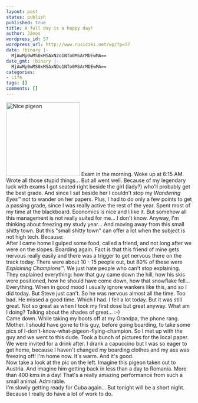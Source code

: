 ```yaml
---
layout: post
status: publish
published: true
title: A full day is a happy day!
author: János
wordpress_id: 57
wordpress_url: http://www.rusiczki.net/wp/?p=57
date: !binary |-
  MjAwMy0wMS0xMSAxNzo1NTo0MSArMDEwMA==
date_gmt: !binary |-
  MjAwMy0wMS0xMSAxNDo1NTo0MSArMDEwMA==
categories:
- Life
tags: []
comments: []
---
```

<p><img src="http://www.rusiczki.net/blog/blogpics/pigeon.jpg" width="200" height="200" border="0" alt="Nice pigeon" class="postimage" /> Exam in the morning. Woke up at 6:15 AM. Wrote all those stupid things... But all went well. Because of my legendary luck with exams I got seated right beside the girl (lady?) who'll probably get the best grade. And since I sat beside her I couldn't stop my <i>Wandering Eyes&trade;</i> not to wander on her papers. Plus, I had to do only a few points to get a passing grade, since I was really active the rest of the year. Spent most of my time at the blackboard. Economics is nice and I like it. But somehow all this management is not really suited for me... I don't know. Anyway, I'm thinking about freezing my study year... And moving away from this small shitty town. But this "small shitty town" can offer a lot when the subject is not high tech. Because:<br />
After I came home I gulped some food, called a friend, and not long after we were on the slopes. Boarding again. Fact is that this friend of mine gets nervous really easily and there was a trigger to get nervous there on the track today. There were about 10 - 15 people out, but 80% of these were <i>Explaining Champions&trade;</i>. We just hate people who can't stop explaining. They explained everything: how that guy came down the hill, how his skis were positioned, how he should have come down, how that snowflake fell... Everything. When in good mood I usually ignore wankers like this, and so I did today. But Steve just can't. So he was nervous almost all the time. Too bad. He missed a good time. Which I had. I fell a lot today. But it was still great. Not so great as when I took my first dose but great anyway. What am I doing? Talking about the shades of great... :-)<br />
Came down. While taking my boots off at my Grandpa, the phone rang. Mother. I should have gone to this guy, before going boarding, to take some pics of I-don't-know-what-pigeon-flying-champion. So I met up with the guy and we went to this dude. Took a bunch of pictures for the local paper. We were invited for a drink after. I drank a capuccino but I was so eager to get home, because I haven't changed my boarding clothes and my ass was freezing off! I'm home now. It's warm. And it's good.<br />
Now take a look at the pic on the left. Imagine this pigeon taken out to Austria. And imagine him getting back in less than a day to Romania. More than 400 kms in a day! That's a really amazing performance from such a small animal. Admirable.<br />
I'm slowly getting ready for Cuba again... But tonight will be a short night. Because I really do have a lot of work to do.</p>
